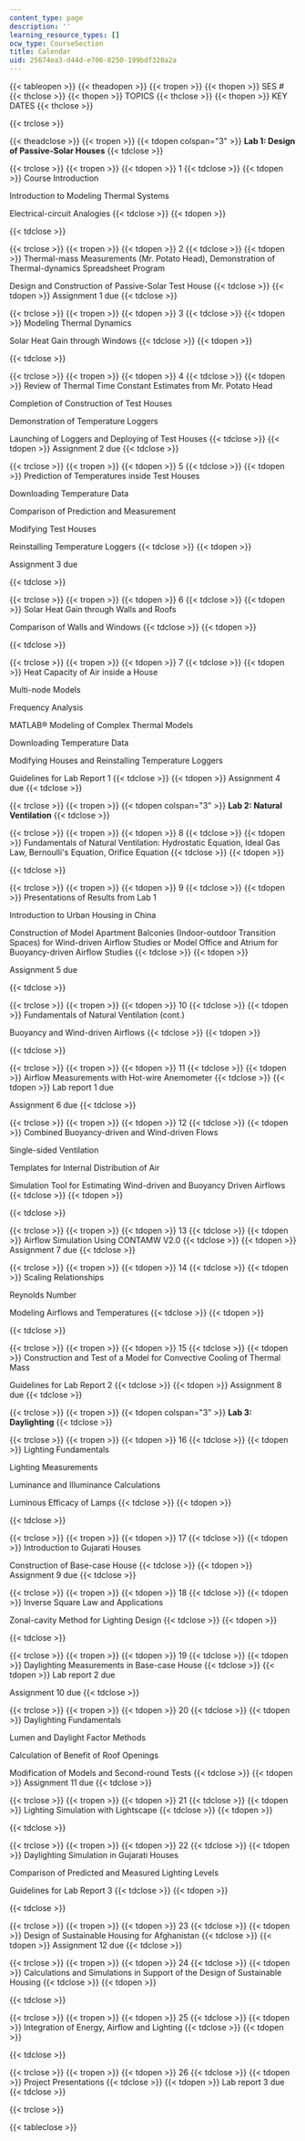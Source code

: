 ```yaml
---
content_type: page
description: ''
learning_resource_types: []
ocw_type: CourseSection
title: Calendar
uid: 25674ea3-d44d-e706-8250-199bdf320a2a
---
```


{{< tableopen >}}
{{< theadopen >}}
{{< tropen >}}
{{< thopen >}}
SES #
{{< thclose >}}
{{< thopen >}}
TOPICS
{{< thclose >}}
{{< thopen >}}
KEY DATES
{{< thclose >}}

{{< trclose >}}

{{< theadclose >}}
{{< tropen >}}
{{< tdopen colspan="3" >}}
**Lab 1: Design of Passive-Solar Houses**
{{< tdclose >}}

{{< trclose >}}
{{< tropen >}}
{{< tdopen >}}
1
{{< tdclose >}}
{{< tdopen >}}
Course Introduction  
  
Introduction to Modeling Thermal Systems  
  
Electrical-circuit Analogies
{{< tdclose >}}
{{< tdopen >}}

{{< tdclose >}}

{{< trclose >}}
{{< tropen >}}
{{< tdopen >}}
2
{{< tdclose >}}
{{< tdopen >}}
Thermal-mass Measurements (Mr. Potato Head), Demonstration of Thermal-dynamics Spreadsheet Program  
  
Design and Construction of Passive-Solar Test House
{{< tdclose >}}
{{< tdopen >}}
Assignment 1 due
{{< tdclose >}}

{{< trclose >}}
{{< tropen >}}
{{< tdopen >}}
3
{{< tdclose >}}
{{< tdopen >}}
Modeling Thermal Dynamics  
  
Solar Heat Gain through Windows
{{< tdclose >}}
{{< tdopen >}}

{{< tdclose >}}

{{< trclose >}}
{{< tropen >}}
{{< tdopen >}}
4
{{< tdclose >}}
{{< tdopen >}}
Review of Thermal Time Constant Estimates from Mr. Potato Head  
  
Completion of Construction of Test Houses  
  
Demonstration of Temperature Loggers  
  
Launching of Loggers and Deploying of Test Houses
{{< tdclose >}}
{{< tdopen >}}
Assignment 2 due
{{< tdclose >}}

{{< trclose >}}
{{< tropen >}}
{{< tdopen >}}
5
{{< tdclose >}}
{{< tdopen >}}
Prediction of Temperatures inside Test Houses  
  
Downloading Temperature Data  
  
Comparison of Prediction and Measurement  
  
Modifying Test Houses  
  
Reinstalling Temperature Loggers
{{< tdclose >}}
{{< tdopen >}}


Assignment 3 due


{{< tdclose >}}

{{< trclose >}}
{{< tropen >}}
{{< tdopen >}}
6
{{< tdclose >}}
{{< tdopen >}}
Solar Heat Gain through Walls and Roofs  
  
Comparison of Walls and Windows
{{< tdclose >}}
{{< tdopen >}}

{{< tdclose >}}

{{< trclose >}}
{{< tropen >}}
{{< tdopen >}}
7
{{< tdclose >}}
{{< tdopen >}}
Heat Capacity of Air inside a House  
  
Multi-node Models  
  
Frequency Analysis  
  
MATLAB® Modeling of Complex Thermal Models  
  
Downloading Temperature Data  
  
Modifying Houses and Reinstalling Temperature Loggers  
  
Guidelines for Lab Report 1
{{< tdclose >}}
{{< tdopen >}}
Assignment 4 due
{{< tdclose >}}

{{< trclose >}}
{{< tropen >}}
{{< tdopen colspan="3" >}}
**Lab 2: Natural Ventilation**
{{< tdclose >}}

{{< trclose >}}
{{< tropen >}}
{{< tdopen >}}
8
{{< tdclose >}}
{{< tdopen >}}
Fundamentals of Natural Ventilation: Hydrostatic Equation, Ideal Gas Law, Bernoulli's Equation, Orifice Equation
{{< tdclose >}}
{{< tdopen >}}

{{< tdclose >}}

{{< trclose >}}
{{< tropen >}}
{{< tdopen >}}
9
{{< tdclose >}}
{{< tdopen >}}
Presentations of Results from Lab 1  
  
Introduction to Urban Housing in China  
  
Construction of Model Apartment Balconies (Indoor-outdoor Transition Spaces) for Wind-driven Airflow Studies or Model Office and Atrium for Buoyancy-driven Airflow Studies
{{< tdclose >}}
{{< tdopen >}}


Assignment 5 due


{{< tdclose >}}

{{< trclose >}}
{{< tropen >}}
{{< tdopen >}}
10
{{< tdclose >}}
{{< tdopen >}}
Fundamentals of Natural Ventilation (cont.)  
  
Buoyancy and Wind-driven Airflows
{{< tdclose >}}
{{< tdopen >}}

{{< tdclose >}}

{{< trclose >}}
{{< tropen >}}
{{< tdopen >}}
11
{{< tdclose >}}
{{< tdopen >}}
Airflow Measurements with Hot-wire Anemometer
{{< tdclose >}}
{{< tdopen >}}
Lab report 1 due  
  
Assignment 6 due
{{< tdclose >}}

{{< trclose >}}
{{< tropen >}}
{{< tdopen >}}
12
{{< tdclose >}}
{{< tdopen >}}
Combined Buoyancy-driven and Wind-driven Flows  
  
Single-sided Ventilation  
  
Templates for Internal Distribution of Air  
  
Simulation Tool for Estimating Wind-driven and Buoyancy Driven Airflows
{{< tdclose >}}
{{< tdopen >}}

{{< tdclose >}}

{{< trclose >}}
{{< tropen >}}
{{< tdopen >}}
13
{{< tdclose >}}
{{< tdopen >}}
Airflow Simulation Using CONTAMW V2.0
{{< tdclose >}}
{{< tdopen >}}
Assignment 7 due
{{< tdclose >}}

{{< trclose >}}
{{< tropen >}}
{{< tdopen >}}
14
{{< tdclose >}}
{{< tdopen >}}
Scaling Relationships  
  
Reynolds Number  
  
Modeling Airflows and Temperatures
{{< tdclose >}}
{{< tdopen >}}

{{< tdclose >}}

{{< trclose >}}
{{< tropen >}}
{{< tdopen >}}
15
{{< tdclose >}}
{{< tdopen >}}
Construction and Test of a Model for Convective Cooling of Thermal Mass  
  
Guidelines for Lab Report 2
{{< tdclose >}}
{{< tdopen >}}
Assignment 8 due
{{< tdclose >}}

{{< trclose >}}
{{< tropen >}}
{{< tdopen colspan="3" >}}
**Lab 3: Daylighting**
{{< tdclose >}}

{{< trclose >}}
{{< tropen >}}
{{< tdopen >}}
16
{{< tdclose >}}
{{< tdopen >}}
Lighting Fundamentals  
  
Lighting Measurements  
  
Luminance and Illuminance Calculations  
  
Luminous Efficacy of Lamps
{{< tdclose >}}
{{< tdopen >}}

{{< tdclose >}}

{{< trclose >}}
{{< tropen >}}
{{< tdopen >}}
17
{{< tdclose >}}
{{< tdopen >}}
Introduction to Gujarati Houses  
  
Construction of Base-case House
{{< tdclose >}}
{{< tdopen >}}
Assignment 9 due
{{< tdclose >}}

{{< trclose >}}
{{< tropen >}}
{{< tdopen >}}
18
{{< tdclose >}}
{{< tdopen >}}
Inverse Square Law and Applications  
  
Zonal-cavity Method for Lighting Design
{{< tdclose >}}
{{< tdopen >}}

{{< tdclose >}}

{{< trclose >}}
{{< tropen >}}
{{< tdopen >}}
19
{{< tdclose >}}
{{< tdopen >}}
Daylighting Measurements in Base-case House
{{< tdclose >}}
{{< tdopen >}}
Lab report 2 due  
  
Assignment 10 due
{{< tdclose >}}

{{< trclose >}}
{{< tropen >}}
{{< tdopen >}}
20
{{< tdclose >}}
{{< tdopen >}}
Daylighting Fundamentals  
  
Lumen and Daylight Factor Methods  
  
Calculation of Benefit of Roof Openings  
  
Modification of Models and Second-round Tests
{{< tdclose >}}
{{< tdopen >}}
Assignment 11 due
{{< tdclose >}}

{{< trclose >}}
{{< tropen >}}
{{< tdopen >}}
21
{{< tdclose >}}
{{< tdopen >}}
Lighting Simulation with Lightscape
{{< tdclose >}}
{{< tdopen >}}

{{< tdclose >}}

{{< trclose >}}
{{< tropen >}}
{{< tdopen >}}
22
{{< tdclose >}}
{{< tdopen >}}
Daylighting Simulation in Gujarati Houses  
  
Comparison of Predicted and Measured Lighting Levels  
  
Guidelines for Lab Report 3
{{< tdclose >}}
{{< tdopen >}}

{{< tdclose >}}

{{< trclose >}}
{{< tropen >}}
{{< tdopen >}}
23
{{< tdclose >}}
{{< tdopen >}}
Design of Sustainable Housing for Afghanistan
{{< tdclose >}}
{{< tdopen >}}
Assignment 12 due
{{< tdclose >}}

{{< trclose >}}
{{< tropen >}}
{{< tdopen >}}
24
{{< tdclose >}}
{{< tdopen >}}
Calculations and Simulations in Support of the Design of Sustainable Housing
{{< tdclose >}}
{{< tdopen >}}

{{< tdclose >}}

{{< trclose >}}
{{< tropen >}}
{{< tdopen >}}
25
{{< tdclose >}}
{{< tdopen >}}
Integration of Energy, Airflow and Lighting
{{< tdclose >}}
{{< tdopen >}}

{{< tdclose >}}

{{< trclose >}}
{{< tropen >}}
{{< tdopen >}}
26
{{< tdclose >}}
{{< tdopen >}}
Project Presentations
{{< tdclose >}}
{{< tdopen >}}
Lab report 3 due
{{< tdclose >}}

{{< trclose >}}

{{< tableclose >}}